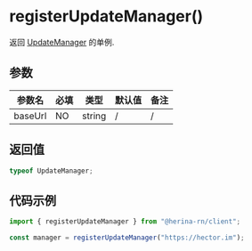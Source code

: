 # registerUpdateManager()

返回 [UpdateManager](/guide/packages/client/updateManager/introduction.html) 的单例.

## 参数

| 参数名  | 必填 | 类型   | 默认值 | 备注 |
| ------- | ---- | ------ | ------ | ---- |
| baseUrl | NO   | string | /      | /    |

## 返回值

```typescript
typeof UpdateManager;
```

## 代码示例

```typescript
import { registerUpdateManager } from "@herina-rn/client";

const manager = registerUpdateManager("https://hector.im");
```
